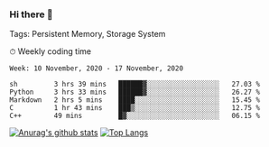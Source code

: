 ### Hi there 👋

Tags: Persistent Memory, Storage System

<!--

[![Anurag's github stats](https://github-readme-stats.vercel.app/api?username=wwyf)](https://github.com/anuraghazra/github-readme-stats)

[![Anurag's github stats](https://github-readme-stats.vercel.app/api?username=wwyf&count_private=true)](https://github.com/anuraghazra/github-readme-stats)


[![Top Langs](https://github-readme-stats.vercel.app/api/top-langs/?username=wwyf&count_private=true&&hide=jupyter%20notebook,html)](https://github.com/anuraghazra/github-readme-stats)



-->


⏱ Weekly coding time

<!--START_SECTION:waka-->
```text
Week: 10 November, 2020 - 17 November, 2020

sh         3 hrs 39 mins   ██████▓░░░░░░░░░░░░░░░░░░   27.03 % 
Python     3 hrs 33 mins   ██████▓░░░░░░░░░░░░░░░░░░   26.27 % 
Markdown   2 hrs 5 mins    ████░░░░░░░░░░░░░░░░░░░░░   15.45 % 
C          1 hr 43 mins    ███▒░░░░░░░░░░░░░░░░░░░░░   12.75 % 
C++        49 mins         █▓░░░░░░░░░░░░░░░░░░░░░░░   06.15 % 
```
<!--END_SECTION:waka-->



[![Anurag's github stats](https://github-readme-stats.vercel.app/api?username=wwyf&count_private=true&show_icons=true&hide_border=true)](https://github.com/anuraghazra/github-readme-stats) [![Top Langs](https://github-readme-stats.vercel.app/api/top-langs/?username=wwyf&count_private=true&hide=jupyter%20notebook,html&langs_count=10&layout=compact&hide_border=true)](https://github.com/anuraghazra/github-readme-stats)

<!--

[![willianrod's wakatime stats](https://github-readme-stats.vercel.app/api/wakatime?username=wwyf)](https://github.com/anuraghazra/github-readme-stats)


-->
